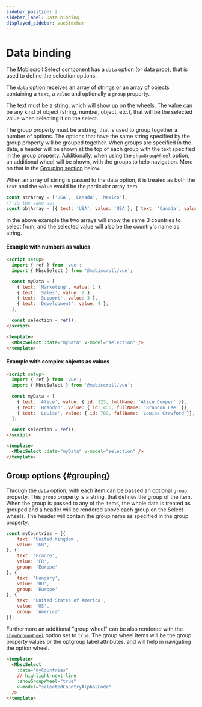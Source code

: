 ```yaml
---
sidebar_position: 2
sidebar_label: Data binding
displayed_sidebar: vueSidebar
---
```


# Data binding

The Mobiscroll Select component has a [`data`](./api#opt-data) option (or data prop), that is used to define the selection options.

The `data` option receives an array of strings or an array of objects containing a `text`, a `value` and optionally a `group` property.

The text must be a string, which will show up on the wheels. The value can be any kind of object (string, number, object, etc.), that will be the selected value when selecting it on the select.

The group property must be a string, that is used to group together a number of options. The options that have the same string specified by the group property will be grouped together. When groups are specified in the data, a header will be shown at the top of each group with the text specified in the group property. Additionally, when using the [`showGroupWheel`](./api#opt-showGroupWheel) option, an additional wheel will be shown, with the groups to help navigation. More on that in the [Grouping section](#grouping) below.

When an array of string is passed to the data option, it is treated as both the `text` and the `value` would be the particular array item.

```javascript
const strArray = ['USA', 'Canada', 'Mexico'];
// is the same as:
const objArray = [{ text: 'USA', value: 'USA'}, { text: 'Canada', value: 'Canada'}, { text: 'Mexico', value: 'Mexico' }];
```

In the above example the two arrays will show the same 3 countries to select from, and the selected value will also be the country's name as string.

#### Example with numbers as values

```html title="Department selection example"
<script setup>
  import { ref } from 'vue';
  import { MbscSelect } from '@mobiscroll/vue';

  const myData = [
    { text: 'Marketing', value: 1 },
    { text: 'Sales', value: 2 },
    { text: 'Support', value: 3 },
    { text: 'Development', value: 4 },
  ];

  const selection = ref();
</script>

<template>
  <MbscSelect :data="myData" v-model="selection" />
</template>
```

#### Example with complex objects as values

```html title="User selection example"
<script setup>
  import { ref } from 'vue';
  import { MbscSelect } from '@mobiscroll/vue';

  const myData = [
    { text: 'Alice', value: { id: 123, fullName: 'Alice Cooper' }},
    { text: 'Brandon', value: { id: 456, fullName: 'Brandon Lee' }},
    { text: 'Louisa', value: { id: 789, fullName: 'Louisa Crawford'}},
  ];

  const selection = ref();
</script>

<template>
  <MbscSelect :data="myData" v-model="selection" />
</template>
```

## Group options {#grouping}

Through the [`data`](./api#opt-data) option, with each item can be passed an optional `group` property. This `group` property is a string, that defines the group of the item. When the group is passed to any of the items, the whole data is treated as grouped and a header will be rendered above each group on the Select wheels. The header will contain the group name as specified in the group property.

```javascript title="Assigning groups to items"
const myCountries = [{
    text: 'United Kingdom',
    value: 'GB',
}, {
    text: 'France',
    value: 'FR',
    group: 'Europe'
}, {
    text: 'Hungary',
    value: 'HU',
    group: 'Europe'
}, {
    text: 'United States of America',
    value: 'US',
    group: 'America'
}];
```

Furthermore an additional "group wheel" can be also rendered with the [`showGroupWheel`](./api#opt-showGroupWheel) option set to `true`. The group wheel items will be the group property values or the optgroup label attributes, and will help in navigating the option wheel.

```html
<template>
  <MbscSelect
    :data="myCountries"
    // highlight-next-line
    :showGroupWheel="true"
    v-model="selectedCountryAlpha2Code"
  />
</template>
```